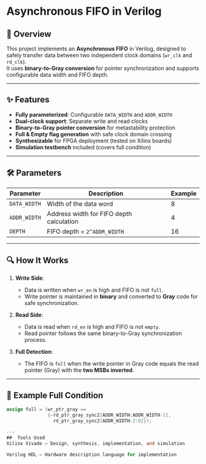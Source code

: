 # Asynchronous FIFO in Verilog

## 📌 Overview
This project implements an **Asynchronous FIFO** in Verilog, designed to safely transfer data between two independent clock domains (`wr_clk` and `rd_clk`).  
It uses **binary-to-Gray conversion** for pointer synchronization and supports configurable data width and FIFO depth.

---

## ✨ Features
- **Fully parameterized**: Configurable `DATA_WIDTH` and `ADDR_WIDTH`
- **Dual-clock support**: Separate write and read clocks
- **Binary-to-Gray pointer conversion** for metastability protection
- **Full & Empty flag generation** with safe clock domain crossing
- **Synthesizable** for FPGA deployment (tested on Xilinx boards)
- **Simulation testbench** included (covers full condition)

---

## 🛠 Parameters
| Parameter     | Description                              | Example |
|---------------|------------------------------------------|---------|
| `DATA_WIDTH`  | Width of the data word                   | 8       |
| `ADDR_WIDTH`  | Address width for FIFO depth calculation | 4       |
| `DEPTH`       | FIFO depth = `2^ADDR_WIDTH`              | 16      |

---

## 🔍 How It Works
1. **Write Side**:
   - Data is written when `wr_en` is high and FIFO is not `full`.
   - Write pointer is maintained in **binary** and converted to **Gray** code for safe synchronization.

2. **Read Side**:
   - Data is read when `rd_en` is high and FIFO is not `empty`.
   - Read pointer follows the same binary-to-Gray synchronization process.

3. **Full Detection**:
   - The FIFO is `full` when the write pointer in Gray code equals the read pointer (Gray) with the **two MSBs inverted**.

---

## 📜 Example Full Condition
```verilog
assign full = (wr_ptr_gray == 
               {~rd_ptr_gray_sync2[ADDR_WIDTH:ADDR_WIDTH-1],
                 rd_ptr_gray_sync2[ADDR_WIDTH-2:0]});

---
##  Tools Used
Xilinx Vivado – Design, synthesis, implementation, and simulation

Verilog HDL – Hardware description language for implementation

